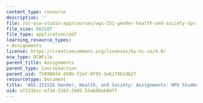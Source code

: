 ```yaml
---
content_type: resource
description: ''
file: /ol-ocw-studio-app/courses/wgs-151-gender-health-and-society-spring-2016/ef231bccef3d31632b0553a680ab04ff_MITWGS_151S16_Testimony1.pdf
file_size: 662107
file_type: application/pdf
learning_resource_types:
- Assignments
license: https://creativecommons.org/licenses/by-nc-sa/4.0/
ocw_type: OCWFile
parent_title: Assignments
parent_type: CourseSection
parent_uid: f58909f4-458b-f2ef-9f95-3e6179b19b2f
resourcetype: Document
title: 'WGS.151S16 Gender, Health, and Society: Assignments: HPV Student Example 1'
uid: ef231bcc-ef3d-3163-2b05-53a680ab04ff
---
```

